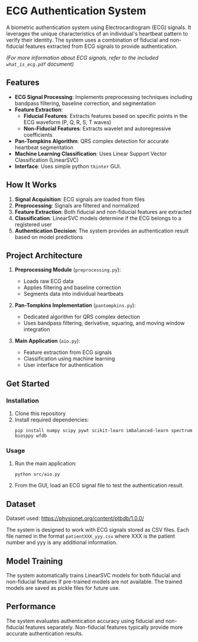
# ECG Authentication System

A biometric authentication system using Electrocardiogram (ECG) signals. It leverages the unique characteristics of an individual's heartbeat pattern to verify their identity. The system uses a combination of fiducial and non-fiducial features extracted from ECG signals to provide authentication.

*(For more information about ECG signals, refer to the included `what_is_ecg.pdf` document)*

## Features

- **ECG Signal Processing**: Implements preprocessing techniques including bandpass filtering, baseline correction, and segmentation
- **Feature Extraction**:
  - **Fiducial Features**: Extracts features based on specific points in the ECG waveform (P, Q, R, S, T waves)
  - **Non-Fiducial Features**: Extracts wavelet and autoregressive coefficients
- **Pan-Tompkins Algorithm**: QRS complex detection for accurate heartbeat segmentation
- **Machine Learning Classification**: Uses Linear Support Vector Classification (LinearSVC)
- **Interface**: Uses simple python `tkinter` GUI. 

## How It Works

1. **Signal Acquisition**: ECG signals are loaded from files
2. **Preprocessing**: Signals are filtered and normalized
3. **Feature Extraction**: Both fiducial and non-fiducial features are extracted
4. **Classification**: LinearSVC models determine if the ECG belongs to a registered user
5. **Authentication Decision**: The system provides an authentication result based on model predictions

## Project Architecture

1. **Preprocessing Module** (`preprocessing.py`): 
   - Loads raw ECG data
   - Applies filtering and baseline correction
   - Segments data into individual heartbeats

2. **Pan-Tompkins Implementation** (`pantompkins.py`):
   - Dedicated algorithm for QRS complex detection
   - Uses bandpass filtering, derivative, squaring, and moving window integration

3. **Main Application** (`aio.py`):
   - Feature extraction from ECG signals
   - Classification using machine learning
   - User interface for authentication

## Get Started

### Installation

1. Clone this repository
2. Install required dependencies:
   ```
   pip install numpy scipy pywt scikit-learn imbalanced-learn spectrum biosppy wfdb
   ```

### Usage

1. Run the main application:
   ```
   python src/aio.py
   ```
2. From the GUI, load an ECG signal file to test the authentication result.

## Dataset

Dataset used: https://physionet.org/content/ptbdb/1.0.0/ 

The system is designed to work with ECG signals stored as CSV files. Each file named in the format `patientXXX_yyy.csv` where XXX is the patient number and yyy is any additional information.

## Model Training

The system automatically trains LinearSVC models for both fiducial and non-fiducial features if pre-trained models are not available. The trained models are saved as pickle files for future use.

## Performance

The system evaluates authentication accuracy using fiducial and non-fiducial features separately. Non-fiducial features typically provide more accurate authentication results.
